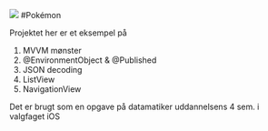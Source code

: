![](https://raw.githubusercontent.com/PokeAPI/sprites/master/sprites/pokemon/25.png) 
#Pokémon

Projektet her er et eksempel på 

1. MVVM mønster
2. @EnvironmentObject & @Published
3. JSON decoding
4. ListView
5. NavigationView

Det er brugt som en opgave på datamatiker uddannelsens 4 sem. i valgfaget iOS
